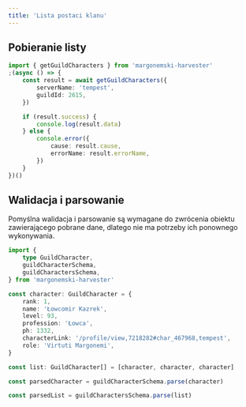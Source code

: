 ```yaml
---
title: 'Lista postaci klanu'
---
```


## Pobieranie listy

```ts
import { getGuildCharacters } from 'margonemski-harvester'
;(async () => {
    const result = await getGuildCharacters({
        serverName: 'tempest',
        guildId: 2615,
    })

    if (result.success) {
        console.log(result.data)
    } else {
        console.error({
            cause: result.cause,
            errorName: result.errorName,
        })
    }
})()
```

## Walidacja i parsowanie

Pomyślna walidacja i parsowanie są wymagane do zwrócenia obiektu zawierającego pobrane dane, dlatego nie ma potrzeby ich ponownego wykonywania.

```ts
import {
    type GuildCharacter,
    guildCharacterSchema,
    guildCharactersSchema,
} from 'margonemski-harvester'

const character: GuildCharacter = {
    rank: 1,
    name: 'Łowcomir Kazrek',
    level: 93,
    profession: 'Łowca',
    ph: 1332,
    characterLink: '/profile/view,7218282#char_467968,tempest',
    role: 'Virtuti Margonemi',
}

const list: GuildCharacter[] = [character, character, character]

const parsedCharacter = guildCharacterSchema.parse(character)

const parsedList = guildCharactersSchema.parse(list)
```
